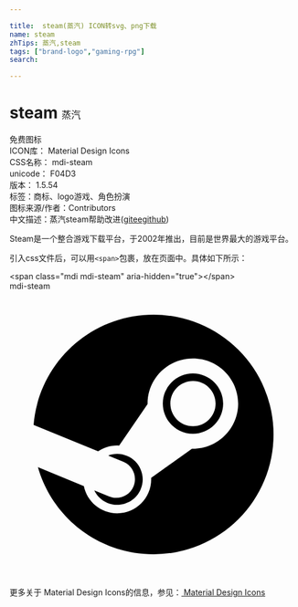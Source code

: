 ```yaml
---

title:  steam(蒸汽) ICON转svg、png下载
name: steam
zhTips: 蒸汽,steam
tags: ["brand-logo","gaming-rpg"]
search: 

---
```


# steam  <small style="font-size: 60%;font-weight: 100">蒸汽</small>


<div class="detail-page">
<p>
<span><span class="badge-success badge">免费图标</span> </span>
<br/>
<span>
ICON库：
<span class="badge-secondary badge">Material Design Icons</span> 
</span>
<br/>
<span>
CSS名称：
<span class="badge-secondary badge">mdi-steam</span> 
</span>
<br/>
<span>
unicode：
<span class="badge-secondary badge">F04D3</span> 
<copy-btn content='F04D3' btn-title=""></copy-btn>
<copy-btn :content='String.fromCodePoint(parseInt("F04D3", 16))' btn-title="复制U"></copy-btn>
</span>
<br/>
<span>
版本：
<span class="badge-secondary badge">1.5.54</span> 
</span><br/><span>标签：<span class="badge-light badge"><router-link to="/tags/brand-logo.html">商标、logo</router-link></span><span class="badge-light badge"><router-link to="/tags/gaming-rpg.html">游戏、角色扮演</router-link></span></span>
<br/>
<span>图标来源/作者：<span class="badge-light badge">Contributors</span></span> 
<br/>
<span class="zh-detail">中文描述：<span class="badge-primary badge">蒸汽</span><span class="badge-primary badge">steam</span><span class="help-link"><span>帮助改进</span>(<a href="https://gitee.com/liuwave/icon-helper/edit/master/json/material/steam.json" target="_blank" rel="noopener noreferrer">gitee</a><a href="https://github.com/liuwave/icon-helper/edit/master/json/material/steam.json" target="_blank" rel="noopener noreferrer">github</a></span>)</span><br/>
</p>
</div><div class="description description alert alert-light">Steam是一个整合游戏下载平台，于2002年推出，目前是世界最大的游戏平台。</div>
<div class="alert alert-dark">
  <i class="mdi mdi-steam mdi-48px"></i>
  <i class="mdi mdi-steam mdi-36px"></i>
  <i class="mdi mdi-steam mdi-24px"></i>
  <i class="mdi mdi-steam mdi-18px"></i>
</div>
<div>
  <p>引入css文件后，可以用<code>&lt;span&gt;</code>包裹，放在页面中。具体如下所示：    
  </p>
  <div class="alert alert-primary" style="font-size: 14px">
    &lt;span class="mdi mdi-steam" aria-hidden="true"&gt;&lt;/span&gt;
    <copy-btn content='<span class="mdi mdi-steam" aria-hidden="true"></span>'></copy-btn>
  </div>
  <div class="alert alert-secondary">
    <i class="mdi mdi-steam"
    style="font-size: 24px"
    aria-hidden="true"></i> mdi-steam
    <copy-btn content="mdi-steam" btn-title="复制图标名称"></copy-btn>
  </div>
</div>
<div id="svg" class="svg-wrap">
<svg xmlns="http://www.w3.org/2000/svg" viewBox="0 0 24 24"><path d="M12,2A10,10 0 0,1 22,12A10,10 0 0,1 12,22C7.4,22 3.55,18.92 2.36,14.73L6.19,16.31C6.45,17.6 7.6,18.58 8.97,18.58C10.53,18.58 11.8,17.31 11.8,15.75V15.62L15.2,13.19H15.28C17.36,13.19 19.05,11.5 19.05,9.42C19.05,7.34 17.36,5.65 15.28,5.65C13.2,5.65 11.5,7.34 11.5,9.42V9.47L9.13,12.93L8.97,12.92C8.38,12.92 7.83,13.1 7.38,13.41L2,11.2C2.43,6.05 6.73,2 12,2M8.28,17.17C9.08,17.5 10,17.13 10.33,16.33C10.66,15.53 10.28,14.62 9.5,14.29L8.22,13.76C8.71,13.58 9.26,13.57 9.78,13.79C10.31,14 10.72,14.41 10.93,14.94C11.15,15.46 11.15,16.04 10.93,16.56C10.5,17.64 9.23,18.16 8.15,17.71C7.65,17.5 7.27,17.12 7.06,16.67L8.28,17.17M17.8,9.42C17.8,10.81 16.67,11.94 15.28,11.94C13.9,11.94 12.77,10.81 12.77,9.42A2.5,2.5 0 0,1 15.28,6.91C16.67,6.91 17.8,8.04 17.8,9.42M13.4,9.42C13.4,10.46 14.24,11.31 15.29,11.31C16.33,11.31 17.17,10.46 17.17,9.42C17.17,8.38 16.33,7.53 15.29,7.53C14.24,7.53 13.4,8.38 13.4,9.42Z" /></svg>
</div>
<detail full-name='mdi-steam'></detail>
    
<div><p>更多关于 Material Design Icons的信息，参见：<a target="_blank" href="https://iconhelper.cn/material.html"> Material Design Icons</a>
</p></div>
